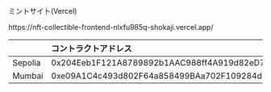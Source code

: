 ミントサイト(Vercel)
<p>https://nft-collectible-frontend-nlxfu985q-shokaji.vercel.app/

||コントラクトアドレス|
|:---|:---|
|Sepolia|0x204Eeb1F121A8789892b1AAC988ff4A919d82eD7|
|Mumbai|0xe09A1C4c493d802F64a858499BAa702F109284d7|
